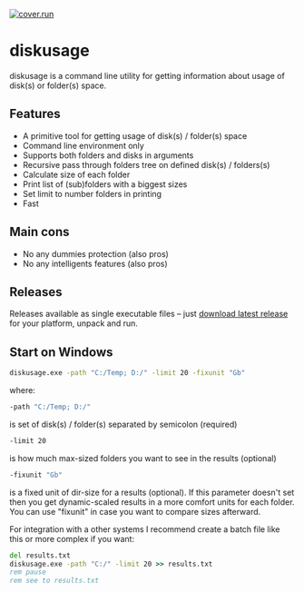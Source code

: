  [![cover.run](https://cover.run/go/github.com/aleksaan/diskusage.svg?style=flat&tag=golang-1.10)](https://cover.run/go?tag=golang-1.10&repo=github.com%2Faleksaan%2Fdiskusage) 
 
# diskusage 
diskusage is a command line utility for getting information about usage of disk(s) or folder(s) space.

## Features
- A primitive tool for getting usage of disk(s) / folder(s) space
- Command line environment only
- Supports both folders and disks in arguments
- Recursive pass through folders tree on defined disk(s) / folders(s)
- Calculate size of each folder
- Print list of (sub)folders with a biggest sizes
- Set limit to number folders in printing
- Fast

## Main cons
- No any dummies protection (also pros)
- No any intelligents features (also pros)

## Releases

Releases available as single executable files – just [download latest release](https://github.com/aleksaan/diskusage/releases) for your platform, unpack and run.

## Start on Windows

```cmd
diskusage.exe -path "C:/Temp; D:/" -limit 20 -fixunit "Gb"
```
where:
```cmd
-path "C:/Temp; D:/"
``` 
is set of disk(s) / folder(s) separated by semicolon (required)
```cmd 
-limit 20
```
is how much max-sized folders you want to see in the results (optional)
```cmd 
-fixunit "Gb"
```
is a fixed unit of dir-size for a results (optional). If this parameter doesn't set then you get dynamic-scaled results in a more comfort units for each folder. You can use "fixunit" in case you want to compare sizes afterward.

For integration with a other systems I recommend create a batch file like this or more complex if you want:
```cmd
del results.txt
diskusage.exe -path "C:/" -limit 20 >> results.txt
rem pause
rem see to results.txt
```



